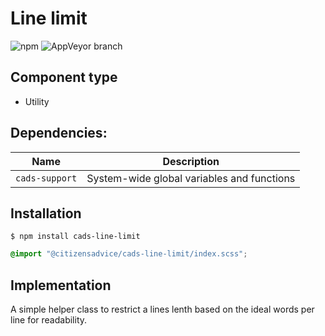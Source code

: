 # Line limit

![npm](https://img.shields.io/npm/v/:package.svg)
![AppVeyor branch](https://img.shields.io/appveyor/ci/:user/:repo/:branch.svg)

## Component type

- Utility

## Dependencies:

| Name            | Description                                |
| --------------- | ------------------------------------------ |
| `cads-support` | System-wide global variables and functions |

## Installation

```
$ npm install cads-line-limit
```

```scss
@import "@citizensadvice/cads-line-limit/index.scss";
```

## Implementation

A simple helper class to restrict a lines lenth based on the ideal words per line for readability.
